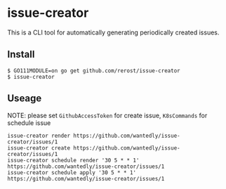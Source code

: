 # issue-creator
This is a CLI tool for automatically generating periodically created issues.

## Install
```
$ GO111MODULE=on go get github.com/rerost/issue-creator
$ issue-creator
```

## Useage
NOTE: please set `GithubAccessToken` for create issue, `K8sCommands` for schedule issue

```
issue-creator render https://github.com/wantedly/issue-creator/issues/1
issue-creator create https://github.com/wantedly/issue-creator/issues/1
issue-creator schedule render '30 5 * * 1' https://github.com/wantedly/issue-creator/issues/1
issue-creator schedule apply '30 5 * * 1' https://github.com/wantedly/issue-creator/issues/1
```
